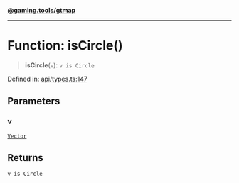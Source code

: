 [**@gaming.tools/gtmap**](README.md)

***

# Function: isCircle()

> **isCircle**(`v`): `v is Circle`

Defined in: [api/types.ts:147](https://github.com/gamingtools/gt-map/blob/37582d0663306e25f7b67e6e3ae4390bd14c21af/packages/gtmap/src/api/types.ts#L147)

## Parameters

### v

[`Vector`](TypeAlias.Vector.md)

## Returns

`v is Circle`
